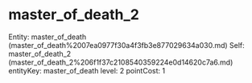 # master_of_death_2

Entity: master_of_death (master_of_death%2007ea0977f30a4f3fb3e877029634a030.md)
Self: master_of_death_2 (master_of_death_2%206f1f37c2108540359224e0d14620c7a6.md)
entityKey: master_of_death
level: 2
pointCost: 1

[](Untitled%206b9fb85c44074e22bafbb0e1a43583d8.md)